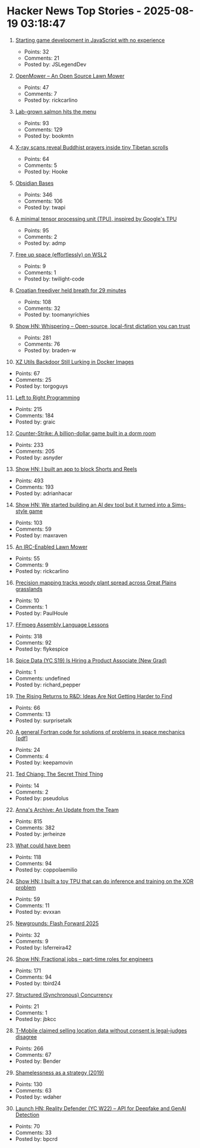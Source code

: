 # Hacker News Top Stories - 2025-08-19 03:18:47

1. [Starting game development in JavaScript with no experience](https://jslegenddev.substack.com/p/how-to-start-making-games-in-javascript)
   - Points: 32
   - Comments: 21
   - Posted by: JSLegendDev

2. [OpenMower – An Open Source Lawn Mower](https://github.com/ClemensElflein/OpenMower)
   - Points: 47
   - Comments: 7
   - Posted by: rickcarlino

3. [Lab-grown salmon hits the menu](https://www.smithsonianmag.com/smart-news/lab-grown-salmon-hits-the-menu-at-an-oregon-restaurant-as-the-fda-greenlights-the-cell-cultured-product-180986769/)
   - Points: 93
   - Comments: 129
   - Posted by: bookmtn

4. [X-ray scans reveal Buddhist prayers inside tiny Tibetan scrolls](https://www.popsci.com/technology/tibetan-prayer-scroll-scans/)
   - Points: 64
   - Comments: 5
   - Posted by: Hooke

5. [Obsidian Bases](https://help.obsidian.md/bases)
   - Points: 346
   - Comments: 106
   - Posted by: twapi

6. [A minimal tensor processing unit (TPU), inspired by Google's TPU](https://github.com/tiny-tpu-v2/tiny-tpu)
   - Points: 95
   - Comments: 2
   - Posted by: admp

7. [Free up space (effortlessly) on WSL2](https://www.freecodecamp.org/news/how-to-free-up-and-automatically-manage-disk-space-for-wsl-on-windows-1011/)
   - Points: 9
   - Comments: 1
   - Posted by: twilight-code

8. [Croatian freediver held breath for 29 minutes](https://divernet.com/scuba-news/freediving/how-croatian-freediver-held-breath-for-29-minutes/)
   - Points: 108
   - Comments: 32
   - Posted by: toomanyrichies

9. [Show HN: Whispering – Open-source, local-first dictation you can trust](https://github.com/epicenter-so/epicenter/tree/main/apps/whispering)
   - Points: 281
   - Comments: 76
   - Posted by: braden-w

10. [XZ Utils Backdoor Still Lurking in Docker Images](https://www.binarly.io/blog/persistent-risk-xz-utils-backdoor-still-lurking-in-docker-images)
   - Points: 67
   - Comments: 25
   - Posted by: torgoguys

11. [Left to Right Programming](https://graic.net/p/left-to-right-programming)
   - Points: 215
   - Comments: 184
   - Posted by: graic

12. [Counter-Strike: A billion-dollar game built in a dorm room](https://www.nytimes.com/2025/08/18/arts/counter-strike-half-life-minh-le.html)
   - Points: 233
   - Comments: 205
   - Posted by: asnyder

13. [Show HN: I built an app to block Shorts and Reels](https://scrollguard.app/)
   - Points: 493
   - Comments: 193
   - Posted by: adrianhacar

14. [Show HN: We started building an AI dev tool but it turned into a Sims-style game](https://www.youtube.com/watch?v=sRPnX_f2V_c)
   - Points: 103
   - Comments: 59
   - Posted by: maxraven

15. [An IRC-Enabled Lawn Mower](https://jotunheimr.idlerpg.net/users/jotun/lawnmower/)
   - Points: 55
   - Comments: 9
   - Posted by: rickcarlino

16. [Precision mapping tracks woody plant spread across Great Plains grasslands](https://phys.org/news/2025-07-precision-tracks-woody-great-plains.html)
   - Points: 10
   - Comments: 1
   - Posted by: PaulHoule

17. [FFmpeg Assembly Language Lessons](https://github.com/FFmpeg/asm-lessons)
   - Points: 318
   - Comments: 92
   - Posted by: flykespice

18. [Spice Data (YC S19) Is Hiring a Product Associate (New Grad)](https://www.ycombinator.com/companies/spice-data/jobs/RJz1peY-product-associate-new-grad)
   - Points: 1
   - Comments: undefined
   - Posted by: richard_pepper

19. [The Rising Returns to R&D: Ideas Are Not Getting Harder to Find](https://papers.ssrn.com/sol3/papers.cfm?abstract_id=5242171)
   - Points: 66
   - Comments: 13
   - Posted by: surprisetalk

20. [A general Fortran code for solutions of problems in space mechanics [pdf]](https://jonathanadams.pro/blog-articles/Nasa-Fortran-Code-1963.pdf)
   - Points: 24
   - Comments: 4
   - Posted by: keepamovin

21. [Ted Chiang: The Secret Third Thing](https://linch.substack.com/p/ted-chiang-review)
   - Points: 14
   - Comments: 2
   - Posted by: pseudolus

22. [Anna's Archive: An Update from the Team](https://annas-archive.org/blog/an-update-from-the-team.html)
   - Points: 815
   - Comments: 382
   - Posted by: jerheinze

23. [What could have been](https://coppolaemilio.com/entries/what-could-have-been/)
   - Points: 118
   - Comments: 94
   - Posted by: coppolaemilio

24. [Show HN: I built a toy TPU that can do inference and training on the XOR problem](https://www.tinytpu.com)
   - Points: 59
   - Comments: 11
   - Posted by: evxxan

25. [Newgrounds: Flash Forward 2025](https://www.newgrounds.com/bbs/topic/1542140)
   - Points: 32
   - Comments: 9
   - Posted by: lsferreira42

26. [Show HN: Fractional jobs – part-time roles for engineers](https://www.fractionaljobs.io)
   - Points: 171
   - Comments: 94
   - Posted by: tbird24

27. [Structured (Synchronous) Concurrency](https://fsantanna.github.io/sc.html)
   - Points: 21
   - Comments: 1
   - Posted by: jbkcc

28. [T-Mobile claimed selling location data without consent is legal–judges disagree](https://arstechnica.com/tech-policy/2025/08/t-mobile-claimed-selling-location-data-without-consent-is-legal-judges-disagree/)
   - Points: 266
   - Comments: 67
   - Posted by: Bender

29. [Shamelessness as a strategy (2019)](https://nadia.xyz/shameless)
   - Points: 130
   - Comments: 63
   - Posted by: wdaher

30. [Launch HN: Reality Defender (YC W22) – API for Deepfake and GenAI Detection](https://www.realitydefender.com/platform/api)
   - Points: 70
   - Comments: 33
   - Posted by: bpcrd

